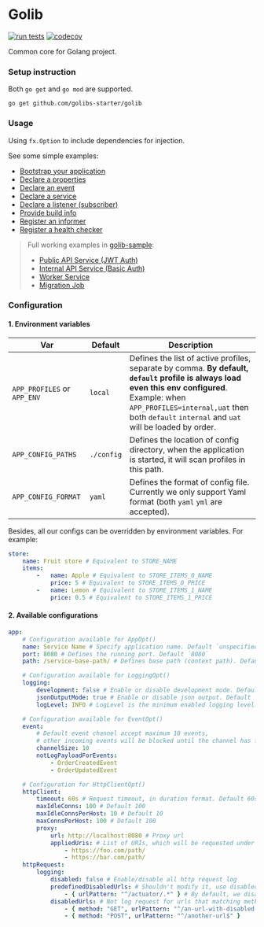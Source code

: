 # Golib

[![run tests](https://github.com/golibs-starter/golib/actions/workflows/ci.yml/badge.svg?branch=main)](https://github.com/golibs-starter/golib/actions/workflows/ci.yml)
[![codecov](https://codecov.io/gh/golibs-starter/golib/graph/badge.svg?token=0CJ3MKCSVP)](https://codecov.io/gh/golibs-starter/golib)

Common core for Golang project.

### Setup instruction

Both `go get` and `go mod` are supported.

```shell
go get github.com/golibs-starter/golib
```

### Usage

Using `fx.Option` to include dependencies for injection.

See some simple examples:

- [Bootstrap your application](./example/bootstrap.go)
- [Declare a properties](./example/sample_properties.go)
- [Declare an event](./example/sample_event.go)
- [Declare a service](./example/sample_service.go)
- [Declare a listener (subscriber)](./example/sample_listener.go)
- [Provide build info](./example/samle_build_info.go)
- [Register an informer](./example/sample_informer.go)
- [Register a health checker](./example/sample_health_checker.go)

> Full working examples in [golib-sample](https://github.com/golibs-starter/golib-sample):
> - [Public API Service (JWT Auth)](https://github.com/golibs-starter/golib-sample/-/tree/develop/src/public)
> - [Internal API Service (Basic Auth)](https://github.com/golibs-starter/golib-sample/-/tree/develop/src/internal)
> - [Worker Service](https://github.com/golibs-starter/golib-sample/-/tree/develop/src/worker)
> - [Migration Job](https://github.com/golibs-starter/golib-sample/-/tree/develop/src/migration)

### Configuration

#### 1. Environment variables

| Var                         | Default    | Description                                                                                                                                                                                                                                          |
|-----------------------------|------------|------------------------------------------------------------------------------------------------------------------------------------------------------------------------------------------------------------------------------------------------------|
| `APP_PROFILES` or `APP_ENV` | `local`    | Defines the list of active profiles, separate by comma. **By default, `default` profile is always load even this env configured**. <br/> Example: when `APP_PROFILES=internal,uat` then both `default` `internal` and `uat` will be loaded by order. |
| `APP_CONFIG_PATHS`          | `./config` | Defines the location of config directory, when the application is started, it will scan profiles in this path.                                                                                                                                       |
| `APP_CONFIG_FORMAT`         | `yaml`     | Defines the format of config file. Currently we only support Yaml format (both `yaml` `yml` are accepted).                                                                                                                                           |

Besides, all our configs can be overridden by environment variables. For example:

```yaml
store:
    name: Fruit store # Equivalent to STORE_NAME
    items:
        -   name: Apple # Equivalent to STORE_ITEMS_0_NAME
            price: 5 # Equivalent to STORE_ITEMS_0_PRICE
        -   name: Lemon # Equivalent to STORE_ITEMS_1_NAME
            price: 0.5 # Equivalent to STORE_ITEMS_1_PRICE
```

#### 2. Available configurations

```yaml
app:
    # Configuration available for AppOpt()
    name: Service Name # Specify application name. Default `unspecified`
    port: 8080 # Defines the running port. Default `8080`
    path: /service-base-path/ # Defines base path (context path). Default `/`

    # Configuration available for LoggingOpt()
    logging:
        development: false # Enable or disable development mode. Default `false`
        jsonOutputMode: true # Enable or disable json output. Default `true`
        logLevel: INFO # LogLevel is the minimum enabled logging level.

    # Configuration available for EventOpt()
    event:
        # Default event channel accept maximum 10 events,
        # other incoming events will be blocked until the channel has free space.
        channelSize: 10
        notLogPayloadForEvents:
            - OrderCreatedEvent
            - OrderUpdatedEvent

    # Configuration for HttpClientOpt()
    httpClient:
        timeout: 60s # Request timeout, in duration format. Default 60s
        maxIdleConns: 100 # Default 100
        maxIdleConnsPerHost: 10 # Default 10
        maxConnsPerHost: 100 # Default 100
        proxy:
            url: http://localhost:8080 # Proxy url
            appliedUris: # List of URIs, which will be requested under above proxy
                - https://foo.com/path/
                - https://bar.com/path/
    httpRequest:
        logging:
            disabled: false # Enable/disable all http request log
            predefinedDisabledUrls: # Shouldn't modify it, use disabledUrls instead
                - { urlPattern: "^/actuator/.*" } # By default, we disable all actuator requests
            disabledUrls: # Not log request for urls that matching method & url pattern
                - { method: "GET", urlPattern: "^/an-url-with-disabled-log/.*" }
                - { method: "POST", urlPattern: "^/another-url$" }

```
